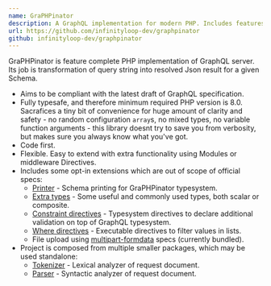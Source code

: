 ```yaml
---
name: GraPHPinator
description: A GraphQL implementation for modern PHP. Includes features from latest draft, middleware directives and modules with extra functionality. 
url: https://github.com/infinityloop-dev/graphpinator
github: infinityloop-dev/graphpinator
---
```


GraPHPinator is feature complete PHP implementation of GraphQL server. Its job is transformation of query string into resolved Json result for a given Schema. 

- Aims to be compliant with the latest draft of GraphQL specification.
- Fully typesafe, and therefore minimum required PHP version is 8.0. Sacrafices a tiny bit of convenience for huge amount of clarity and safety - no random configuration `array`s, no mixed types, no variable function arguments - this library doesnt try to save you from verbosity, but makes sure you always know what you've got.
- Code first.
- Flexible. Easy to extend with extra functionality using Modules or middleware Directives.
- Includes some opt-in extensions which are out of scope of official specs:
    - [Printer](https://github.com/infinityloop-dev/graphpinator-printer) - Schema printing for GraPHPinator typesystem.
    - [Extra types](https://github.com/infinityloop-dev/graphpinator-extra-types) - Some useful and commonly used types, both scalar or composite.
    - [Constraint directives](https://github.com/infinityloop-dev/graphpinator-constraint-directives) - Typesystem directives to declare additional validation on top of GraphQL typesystem.
    - [Where directives](https://github.com/infinityloop-dev/graphpinator-where-directives) - Executable directives to filter values in lists.
    - File upload using [multipart-formdata](https://github.com/jaydenseric/graphql-multipart-request-spec) specs (currently bundled).
- Project is composed from multiple smaller packages, which may be used standalone:
    - [Tokenizer](https://github.com/infinityloop-dev/graphpinator-tokenizer) - Lexical analyzer of request document.
    - [Parser](https://github.com/infinityloop-dev/graphpinator-parser) - Syntactic analyzer of request document.
